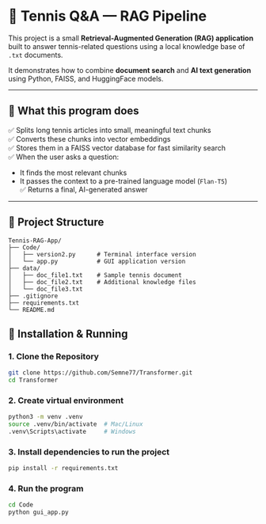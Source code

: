 # 🎾 Tennis Q&A — RAG Pipeline

This project is a small **Retrieval-Augmented Generation (RAG) application** built to answer tennis-related questions using a local knowledge base of `.txt` documents.

It demonstrates how to combine **document search** and **AI text generation** using Python, FAISS, and HuggingFace models.

---

## 🚀 What this program does

✅ Splits long tennis articles into small, meaningful text chunks  
✅ Converts these chunks into vector embeddings  
✅ Stores them in a FAISS vector database for fast similarity search  
✅ When the user asks a question:
- It finds the most relevant chunks
- It passes the context to a pre-trained language model (`Flan-T5`)  
✅ Returns a final, AI-generated answer

---

## 📂 Project Structure
```text
Tennis-RAG-App/
├── Code/
│   ├── version2.py      # Terminal interface version
│   └── app.py           # GUI application version
├── data/
│   ├── doc_file1.txt    # Sample tennis document
│   ├── doc_file2.txt    # Additional knowledge files
│   └── doc_file3.txt
├── .gitignore
├── requirements.txt
└── README.md
```

## 🔧 Installation & Running

### 1. Clone the Repository

```bash
git clone https://github.com/Semne77/Transformer.git
cd Transformer
```
### 2. Create virtual environment

```bash
python3 -m venv .venv
source .venv/bin/activate  # Mac/Linux
.venv\Scripts\activate     # Windows
```

### 3. Install dependencies to run the project
```bash
pip install -r requirements.txt
```


### 4. Run the program
```bash
cd Code
python gui_app.py
```
